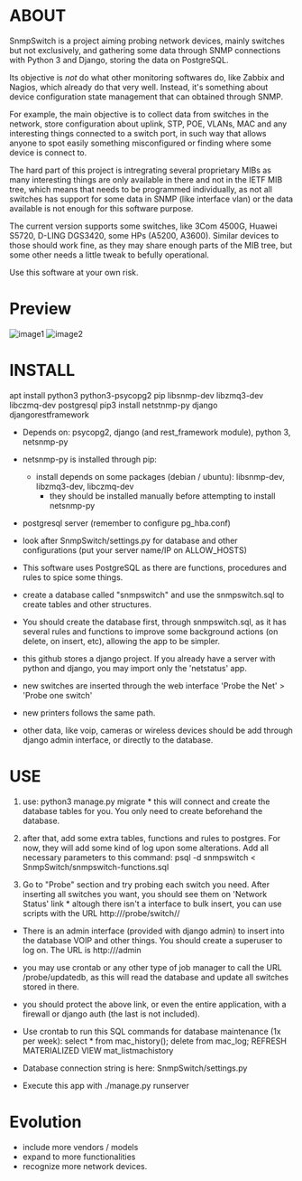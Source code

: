 # ABOUT
SnmpSwitch is a project aiming probing network devices, mainly switches but not exclusively, and gathering some data through SNMP connections with Python 3 and Django, storing the data on PostgreSQL.

Its objective is *not* do what other monitoring softwares do, like Zabbix and Nagios, which already do that very well. Instead, it's something about device configuration state management that can obtained through SNMP.

For example, the main objective is to collect data from switches in the network, store configuration about uplink, STP, POE, VLANs, MAC and any interesting things connected to a switch port, in such way that allows anyone to spot easily something misconfigured or finding where some device is connect to.

The hard part of this project is intregrating several proprietary MIBs as many interesting things are only available in there and not in the IETF MIB tree, which means that needs to be programmed individually, as not all switches has support for some data in SNMP (like interface vlan) or the data available is not enough for this software purpose.

The current version supports some switches, like 3Com 4500G, Huawei S5720, D-LING DGS3420, some HPs (A5200, A3600). Similar devices to those should work fine, as they may share enough parts of the MIB tree, but some other needs a little tweak to befully operational.

Use this software at your own risk.

# Preview
![image1](https://i.imgur.com/keA4LvH.png)
![image2](https://i.imgur.com/AlOLTJM.png)

# INSTALL
  apt install python3 python3-psycopg2 pip libsnmp-dev libzmq3-dev libczmq-dev postgresql
  pip3 install netstnmp-py django djangorestframework

  * Depends on: psycopg2, django (and rest_framework module), python 3, netsnmp-py
  * netsnmp-py is installed through pip:
    * install depends on some packages (debian / ubuntu): libsnmp-dev, libzmq3-dev, libczmq-dev
        * they should be installed manually before attempting to install netsnmp-py
  * postgresql server (remember to configure pg_hba.conf)

  * look after SnmpSwitch/settings.py for database and other configurations (put your server name/IP on ALLOW_HOSTS)

  * This software uses PostgreSQL as there are functions, procedures and rules to spice some things.
  * create a database called "snmpswitch" and use the snmpswitch.sql to create tables and other structures.
  * You should create the database first, through snmpswitch.sql, as it has several rules and functions to improve some background actions (on delete, on insert, etc), allowing the app to be simpler.
  * this github stores a django project. If you already have a server with python and django, you may import only the 'netstatus' app.
  * new switches are inserted through the web interface 'Probe the Net' > 'Probe one switch'
  * new printers follows the same path.
  * other data, like voip, cameras or wireless devices should be add through django admin interface, or directly to the database.


# USE
  1. use: python3 manage.py migrate
	* this will connect and create the database tables for you. You only need to create beforehand the database.
  2. after that, add some extra tables, functions and rules to postgres. For now, they will add some kind of log upon some alterations. Add all necessary parameters to this command:
    psql -d snmpswitch < SnmpSwitch/snmpswitch-functions.sql

  3. Go to "Probe" section and try probing each switch you need. After inserting all switches you want, you should see them on 'Network Status' link
	* altough there isn't a interface to bulk insert, you can use scripts with the URL http://<site>/probe/switch/<ip>/<community>

  * There is an admin interface (provided with django admin) to insert into the database VOIP and other things. You should create a superuser to log on. The URL is http://<site>/admin
  * you may use crontab or any other type of job manager to call the URL /probe/updatedb, as this will read the database and update all switches stored in there. 
  * you should protect the above link, or even the entire application, with a firewall or django auth (the last is not included).
  * Use crontab to run this SQL commands for database maintenance (1x per week):
	 select * from mac_history(); delete from mac_log; REFRESH MATERIALIZED VIEW mat_listmachistory 

  * Database connection string is here: SnmpSwitch/settings.py
  * Execute this app with ./manage.py runserver


# Evolution
  * include more vendors / models
  * expand to more functionalities
  * recognize more network devices.
